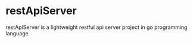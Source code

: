 # restApiServer

restApiServer is a lightweight restful api server project in go programming language. 
